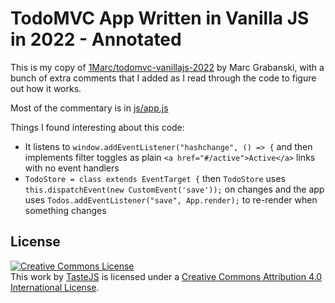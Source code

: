 # TodoMVC App Written in Vanilla JS in 2022 - Annotated

This is my copy of [1Marc/todomvc-vanillajs-2022](https://github.com/1Marc/todomvc-vanillajs-2022) by  Marc Grabanski, with a bunch of extra comments that I added as I read through the code to figure out how it works.

Most of the commentary is in [js/app.js](js/app.js)

Things I found interesting about this code:

- It listens to `window.addEventListener("hashchange", () => {` and then implements filter toggles as plain `<a href="#/active">Active</a>` links with no event handlers
- `TodoStore = class extends EventTarget {` then `TodoStore` uses `this.dispatchEvent(new CustomEvent('save'));` on changes and the app uses `Todos.addEventListener("save", App.render);` to re-render when something changes

## License

<a rel="license" href="http://creativecommons.org/licenses/by/4.0/deed.en_US"><img alt="Creative Commons License" style="border-width:0" src="http://i.creativecommons.org/l/by/4.0/80x15.png" /></a><br />This <span xmlns:dct="http://purl.org/dc/terms/" href="http://purl.org/dc/dcmitype/InteractiveResource" rel="dct:type">work</span> by <a xmlns:cc="http://creativecommons.org/ns#" href="http://sindresorhus.com" property="cc:attributionName" rel="cc:attributionURL">TasteJS</a> is licensed under a <a rel="license" href="http://creativecommons.org/licenses/by/4.0/deed.en_US">Creative Commons Attribution 4.0 International License</a>.

